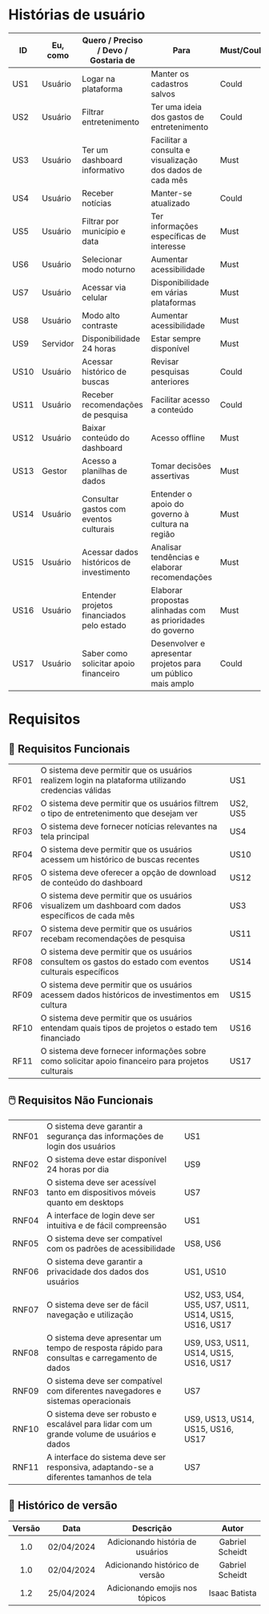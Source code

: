 # Histórias de usuário

| ID  | Eu, como        | Quero / Preciso / Devo / Gostaria de                                | Para                                                                                 | Must/Could |
|-----|-------------|--------------------------------------|-------------------------------------------------------------------------------------------|------------|
| US1 | Usuário     | Logar na plataforma                  | Manter os cadastros salvos                                                                | Could      |
| US2 | Usuário     | Filtrar entretenimento               | Ter uma ideia dos gastos de entretenimento                                                | Could       |
| US3 | Usuário     | Ter um dashboard informativo        | Facilitar a consulta e visualização dos dados de cada mês                                 | Must       |
| US4 | Usuário     | Receber notícias                     | Manter-se atualizado                                                                      | Could      |
| US5 | Usuário     | Filtrar por município e data        | Ter informações específicas de interesse                                                  | Must       |
| US6 | Usuário     | Selecionar modo noturno              | Aumentar acessibilidade                                                                   | Must       |
| US7 | Usuário     | Acessar via celular                  | Disponibilidade em várias plataformas                                                     | Must       |
| US8 | Usuário     | Modo alto contraste                  | Aumentar acessibilidade                                                                   | Must      |
| US9 | Servidor    | Disponibilidade 24 horas             | Estar sempre disponível                                                                   | Must       |
| US10| Usuário     | Acessar histórico de buscas          | Revisar pesquisas anteriores                                                              | Could      |
| US11| Usuário     | Receber recomendações de pesquisa   | Facilitar acesso a conteúdo                                                               | Could      |
| US12| Usuário     | Baixar conteúdo do dashboard        | Acesso offline                                                                            | Must     |
| US13| Gestor      | Acesso a planilhas de dados          | Tomar decisões assertivas                                                                 | Must       |
| US14| Usuário     | Consultar gastos com eventos culturais| Entender o apoio do governo à cultura na região                                           | Must       |
| US15| Usuário     | Acessar dados históricos de investimento| Analisar tendências e elaborar recomendações                                             | Must     |
| US16| Usuário     | Entender projetos financiados pelo estado| Elaborar propostas alinhadas com as prioridades do governo                               | Must      |
| US17| Usuário     | Saber como solicitar apoio financeiro| Desenvolver e apresentar projetos para um público mais amplo                                | Could      |

# Requisitos

## 🤖 Requisitos Funcionais

|        |                                                                                                        |          |
|--------|--------------------------------------------------------------------------------------------------------|----------|
| RF01   | O sistema deve permitir que os usuários realizem login na plataforma utilizando credencias válidas     | US1      |
| RF02   | O sistema deve permitir que os usuários filtrem o tipo de entretenimento que desejam ver               | US2, US5 |
| RF03   | O sistema deve fornecer notícias relevantes na tela principal                                          | US4      |
| RF04   | O sistema deve permitir que os usuários acessem um histórico de buscas recentes                        | US10     |
| RF05   | O sistema deve oferecer a opção de download de conteúdo do dashboard                                   | US12     |
| RF06   | O sistema deve permitir que os usuários visualizem um dashboard com dados específicos de cada mês      | US3      |
| RF07   | O sistema deve permitir que os usuários recebam recomendações de pesquisa                              | US11     |
| RF08   | O sistema deve permitir que os usuários consultem os gastos do estado com eventos culturais específicos| US14     |
| RF09   | O sistema deve permitir que os usuários acessem dados históricos de investimentos em cultura           | US15     |
| RF10   | O sistema deve permitir que os usuários entendam quais tipos de projetos o estado tem financiado       | US16     |
| RF11   | O sistema deve fornecer informações sobre como solicitar apoio financeiro para projetos culturais      | US17     |

## 🖱️ Requisitos Não Funcionais

|        |                                                                                                    |          |
|--------|----------------------------------------------------------------------------------------------------|----------|
| RNF01  | O sistema deve garantir a segurança das informações de login dos usuários                          | US1      |
| RNF02  | O sistema deve estar disponível 24 horas por dia                                                   | US9      |
| RNF03  | O sistema deve ser acessível tanto em dispositivos móveis quanto em desktops                       | US7      |
| RNF04  | A interface de login deve ser intuitiva e de fácil compreensão                                     | US1      |
| RNF05  | O sistema deve ser compatível com os padrões de acessibilidade                                     | US8, US6 |
| RNF06  | O sistema deve garantir a privacidade dos dados dos usuários                                       | US1, US10|
| RNF07  | O sistema deve ser de fácil navegação e utilização                                                 | US2, US3, US4, US5, US7, US11, US14, US15, US16, US17|
| RNF08  | O sistema deve apresentar um tempo de resposta rápido para consultas e carregamento de dados       | US9, US3, US11, US14, US15, US16, US17|
| RNF09  | O sistema deve ser compatível com diferentes navegadores e sistemas operacionais                   | US7|
| RNF10  | O sistema deve ser robusto e escalável para lidar com um grande volume de usuários e dados         | US9, US13, US14, US15, US16, US17|
| RNF11  | A interface do sistema deve ser responsiva, adaptando-se a diferentes tamanhos de tela             | US7|

## 📁 Histórico de versão

| Versão |    Data    |                    Descrição                    |     Autor      |
|:------:|:----------:|:-----------------------------------------------:|:--------------:|
|  1.0   | 02/04/2024 | Adicionando história de usuários                | Gabriel Scheidt|
|  1.0   | 02/04/2024 | Adicionando histórico de versão                 | Gabriel Scheidt|
|  1.2   | 25/04/2024 |                     Adicionando emojis nos tópicos                       | Isaac Batista |